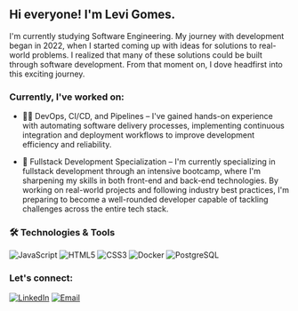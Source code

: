 ## Hi everyone! I'm Levi Gomes.
I'm currently studying Software Engineering.
My journey with development began in 2022, when I started coming up with ideas for solutions to real-world problems. I realized that many of these solutions could be built through software development. From that moment on, I dove headfirst into this exciting journey.

<!-- ![Levis github stats](https://github-readme-stats.vercel.app/api?username=levigtri) -->

### Currently, I've worked on:

- 👨‍💻 DevOps, CI/CD, and Pipelines – I've gained hands-on experience with automating software delivery processes, implementing continuous integration and deployment workflows to improve development efficiency and reliability.

- 🚀 Fullstack Development Specialization – I'm currently specializing in fullstack development through an intensive bootcamp, where I'm sharpening my skills in both front-end and back-end technologies. By working on real-world projects and following industry best practices, I'm preparing to become a well-rounded developer capable of tackling challenges across the entire tech stack.

### 🛠️ Technologies & Tools
![JavaScript](https://img.shields.io/badge/-JavaScript-F7DF1E?style=flat-square&logo=javascript&logoColor=000)
![HTML5](https://img.shields.io/badge/-HTML5-E34F26?style=flat-square&logo=html5&logoColor=fff)
![CSS3](https://img.shields.io/badge/-CSS3-1572B6?style=flat-square&logo=css3)
![Docker](https://img.shields.io/badge/-Docker-2496ED?style=flat-square&logo=docker)
![PostgreSQL](https://img.shields.io/badge/-PostgreSQL-336791?style=flat-square&logo=postgresql&logoColor=white)
<!-- ![React](https://img.shields.io/badge/-React-61DAFB?style=flat-square&logo=react) -->
<!-- ![React Native](https://img.shields.io/badge/-React%20Native-20232a?style=flat-square&logo=react) -->
<!-- ![NodeJS](https://img.shields.io/badge/-Node.js-339933?style=flat-square&logo=node.js) -->
<!-- ![TypeScript](https://img.shields.io/badge/-TypeScript-3178C6?style=flat-square&logo=typescript&logoColor=fff) -->

### Let's connect:
[![LinkedIn](https://img.shields.io/badge/-LinkedIn-0077B5?style=for-the-badge&logo=linkedin&logoColor=white)](https://www.linkedin.com/in/levigomess)
[![Email](https://img.shields.io/badge/-Email-D14836?style=for-the-badge&logo=gmail&logoColor=white)](mailto:levigft@gmail.com)

<!---
levigtri/levigtri is a ✨ special ✨ repository because its `README.md` (this file) appears on your GitHub profile.
You can click the Preview link to take a look at your changes.
--->
